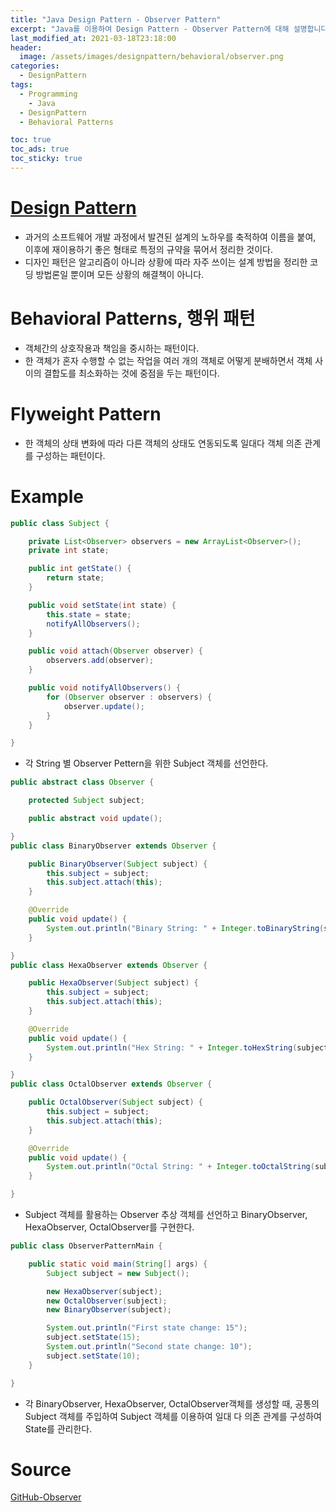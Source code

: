 ```yaml
---
title: "Java Design Pattern - Observer Pattern"
excerpt: "Java를 이용하여 Design Pattern - Observer Pattern에 대해 설명합니다."
last_modified_at: 2021-03-18T23:18:00
header:
  image: /assets/images/designpattern/behavioral/observer.png
categories:
  - DesignPattern
tags:
  - Programming
	- Java
  - DesignPattern
  - Behavioral Patterns

toc: true
toc_ads: true
toc_sticky: true
---
```

# [Design Pattern](../designpattern)
- 과거의 소프트웨어 개발 과정에서 발견된 설계의 노하우를 축적하여 이름을 붙여, 이후에 재이용하기 좋은 형태로 특정의 규약을 묶어서 정리한 것이다.
- 디자인 패턴은 알고리즘이 아니라 상황에 따라 자주 쓰이는 설계 방법을 정리한 코딩 방법론일 뿐이며 모든 상황의 해결책이 아니다.

# Behavioral Patterns, 행위 패턴
- 객체간의 상호작용과 책임을 중시하는 패턴이다.
- 한 객체가 혼자 수행할 수 없는 작업을 여러 개의 객체로 어떻게 분배하면서 객체 사이의 결합도를 최소화하는 것에 중점을 두는 패턴이다.

# Flyweight Pattern
- 한 객체의 상태 변화에 따라 다른 객체의 상태도 연동되도록 일대다 객체 의존 관계를 구성하는 패턴이다.

# Example
```java
public class Subject {

	private List<Observer> observers = new ArrayList<Observer>();
	private int state;

	public int getState() {
		return state;
	}

	public void setState(int state) {
		this.state = state;
		notifyAllObservers();
	}

	public void attach(Observer observer) {
		observers.add(observer);
	}

	public void notifyAllObservers() {
		for (Observer observer : observers) {
			observer.update();
		}
	}

}
```

- 각 String 별 Observer Pettern을 위한 Subject 객체를 선언한다.

```java
public abstract class Observer {

	protected Subject subject;

	public abstract void update();

}
public class BinaryObserver extends Observer {

	public BinaryObserver(Subject subject) {
		this.subject = subject;
		this.subject.attach(this);
	}

	@Override
	public void update() {
		System.out.println("Binary String: " + Integer.toBinaryString(subject.getState()));
	}

}
public class HexaObserver extends Observer {

	public HexaObserver(Subject subject) {
		this.subject = subject;
		this.subject.attach(this);
	}

	@Override
	public void update() {
		System.out.println("Hex String: " + Integer.toHexString(subject.getState()).toUpperCase());
	}

}
public class OctalObserver extends Observer {

	public OctalObserver(Subject subject) {
		this.subject = subject;
		this.subject.attach(this);
	}

	@Override
	public void update() {
		System.out.println("Octal String: " + Integer.toOctalString(subject.getState()));
	}

}
```

- Subject 객체를 활용하는 Observer 추상 객체를 선언하고 BinaryObserver, HexaObserver, OctalObserver를 구현한다.

```java
public class ObserverPatternMain {

	public static void main(String[] args) {
		Subject subject = new Subject();

		new HexaObserver(subject);
		new OctalObserver(subject);
		new BinaryObserver(subject);

		System.out.println("First state change: 15");
		subject.setState(15);
		System.out.println("Second state change: 10");
		subject.setState(10);
	}

}
```

- 각 BinaryObserver, HexaObserver, OctalObserver객체를 생성할 때, 공통의 Subject 객체를 주입하여 Subject 객체를 이용하여 일대 다 의존 관계를 구성하여 State를 관리한다.

# Source
[GitHub-Observer](https://github.com/GracefulSoul/Sample/tree/master/src/main/java/gracefulsoul/designpattern/behavioral/observer)